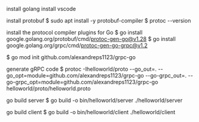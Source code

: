 install golang
install vscode

install protobuf
$ sudo apt install -y protobuf-compiler
$ protoc --version

install the protocol compiler plugins for Go
$ go install google.golang.org/protobuf/cmd/protoc-gen-go@v1.28
$ go install google.golang.org/grpc/cmd/protoc-gen-go-grpc@v1.2

$ go mod init github.com/alexandreps1123/grpc-go

generate gRPC code
$ protoc -Ihelloworld/proto --go_out=. --go_opt=module=github.com/alexandreps1123/grpc-go --go-grpc_out=. --go-grpc_opt=module=github.com/alexandreps1123/grpc-go helloworld/proto/helloworld.proto

go build server
$ go build -o bin/helloworld/server ./helloworld/server

go build client
$ go build -o bin/helloworld/client ./helloworld/client

